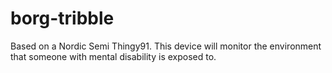 # borg-tribble
Based on a Nordic Semi Thingy91. This device will monitor the environment that someone with mental disability is exposed to.
